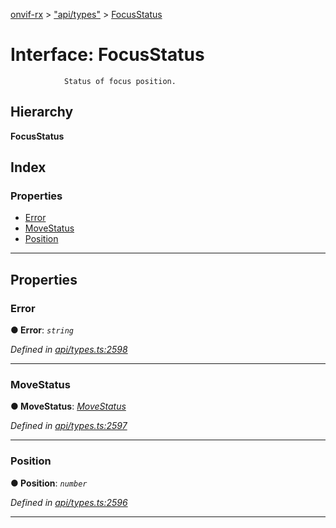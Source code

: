 [onvif-rx](../README.md) > ["api/types"](../modules/_api_types_.md) > [FocusStatus](../interfaces/_api_types_.focusstatus.md)

# Interface: FocusStatus

```
            Status of focus position.
```

## Hierarchy

**FocusStatus**

## Index

### Properties

* [Error](_api_types_.focusstatus.md#error)
* [MoveStatus](_api_types_.focusstatus.md#movestatus)
* [Position](_api_types_.focusstatus.md#position)

---

## Properties

<a id="error"></a>

###  Error

**● Error**: *`string`*

*Defined in [api/types.ts:2598](https://github.com/patrickmichalina/onvif-rx/blob/f117e44/src/api/types.ts#L2598)*

___
<a id="movestatus"></a>

###  MoveStatus

**● MoveStatus**: *[MoveStatus](../enums/_api_types_.movestatus.md)*

*Defined in [api/types.ts:2597](https://github.com/patrickmichalina/onvif-rx/blob/f117e44/src/api/types.ts#L2597)*

___
<a id="position"></a>

###  Position

**● Position**: *`number`*

*Defined in [api/types.ts:2596](https://github.com/patrickmichalina/onvif-rx/blob/f117e44/src/api/types.ts#L2596)*

___


